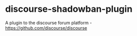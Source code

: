 # discourse-shadowban-plugin
A plugin to the discourse forum platform - https://github.com/discourse/discourse
